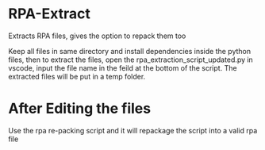 # RPA-Extract
Extracts RPA files, gives the option to repack them too

Keep all files in same directory and install dependencies inside the python files, then to extract the files, open the rpa_extraction_script_updated.py in vscode, input the file name in the feild at the bottom of the script. The extracted files will be put in a temp folder. 

# After Editing the files
Use the rpa re-packing script and it will repackage the script into a valid rpa file
